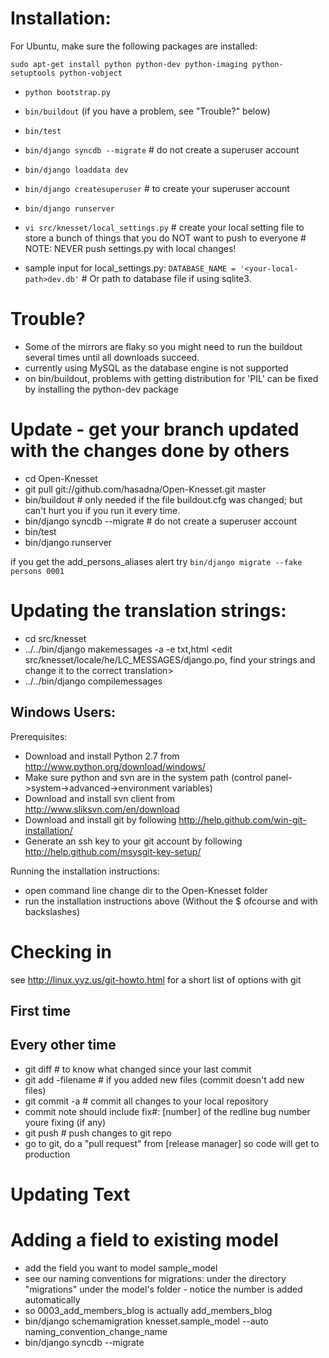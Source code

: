 Installation:
=============

For Ubuntu, make sure the following packages are installed:

    sudo apt-get install python python-dev python-imaging python-setuptools python-vobject

- `python bootstrap.py`

- `bin/buildout` (if you have a problem, see "Trouble?" below)

- `bin/test`

- `bin/django syncdb --migrate`     # do not create a superuser account

- `bin/django loaddata dev`

- `bin/django createsuperuser` # to create your superuser account

- `bin/django runserver`

- `vi src/knesset/local_settings.py` # create your local setting file to store a bunch of things that you do NOT want to push to everyone # NOTE: NEVER push settings.py with local changes!

- sample input for local_settings.py: `DATABASE_NAME = '<your-local-path>dev.db'`  # Or path to database file if using sqlite3.

Trouble?
=======
- Some of the mirrors are flaky so you might need to run the buildout several times until all downloads succeed.
- currently using MySQL as the database engine is not supported
- on bin/buildout, problems with getting distribution for 'PIL' can be fixed 
  by installing the python-dev package

Update - get your branch updated with the changes done by others
======

- cd Open-Knesset 
- git pull git://github.com/hasadna/Open-Knesset.git master
- bin/buildout                     # only needed if the file buildout.cfg was changed; but can't hurt you if you run it every time.
- bin/django syncdb --migrate      # do not create a superuser account
- bin/test
- bin/django runserver

if you get the add_persons_aliases alert try `bin/django migrate --fake persons 0001`

Updating the translation strings:
================================
- cd src/knesset
- ../../bin/django makemessages -a -e txt,html
<edit src/knesset/locale/he/LC_MESSAGES/django.po, find your strings and change it to the correct translation>
- ../../bin/django compilemessages

Windows Users:
--------------

Prerequisites:
- Download and install Python 2.7 from http://www.python.org/download/windows/
- Make sure python and svn are in the system path (control panel->system->advanced->environment variables)
- Download and install svn client from http://www.sliksvn.com/en/download
- Download and install git by following http://help.github.com/win-git-installation/
- Generate an ssh key to your git account by following http://help.github.com/msysgit-key-setup/

Running the installation instructions:
- open command line change dir to the Open-Knesset folder
- run the installation instructions above (Without the $ ofcourse and with backslashes)

Checking in
==============
see http://linux.yyz.us/git-howto.html for a short list of options with git

First time
----------

Every other time
-----------------

- git diff # to know what changed since your last commit
- git add -filename # if you added new files (commit doesn't add new files)
- git commit -a # commit all changes to your local repository
- commit note should include fix#: [number] of the redline bug number youre fixing (if any)
- git push # push changes to git repo
- go to git, do a "pull request" from [release manager] so code will get to production

Updating Text 
==============

Adding a field to existing model
================================

- add the field you want to model sample_model
- see our naming conventions for migrations: under the directory "migrations" under the model's folder - notice the number is added automatically
- so 0003_add_members_blog is actually add_members_blog
- bin/django schemamigration knesset.sample_model --auto naming_convention_change_name
- bin/django syncdb --migrate


 
